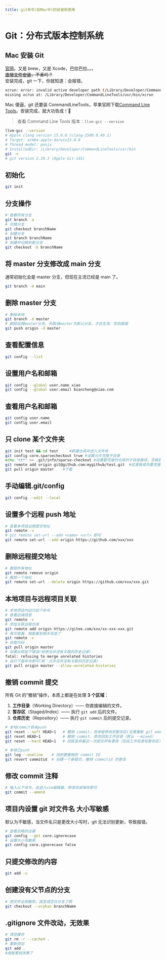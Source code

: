 ```yaml
---
title: git命令(如Mac中)的安装和使用
---
```


# Git：分布式版本控制系统

## Mac 安装 Git

[官网](https://git-scm.com/downloads)。又是 brew，又是 Xcode，巴拉巴拉。。。  
~~[直接文件安装](https://sourceforge.net/projects/git-osx-installer/)，不香吗？~~  
安装完成，git 一下，你就知道：会报错。

```bash
xcrun: error: invalid active developer path (/Library/Developer/CommandLineTools),
missing xcrun at: /Library/Developer/CommandLineTools/usr/bin/xcrun
```

Mac 傻逼，git 还要装 CommandLineTools，苹果官网下载[Command Line Tools](https://developer.apple.com/download/all/?q=Command)。安装完成，就大功告成！:dart:

> 查看 Command Line Tools 版本：`llvm-gcc --version`

```bash
llvm-gcc --version
# Apple clang version 15.0.0 (clang-1500.0.40.1)
# Target: arm64-apple-darwin23.0.0
# Thread model: posix
# InstalledDir: /Library/Developer/CommandLineTools/usr/bin
git -v
# git version 2.39.3 (Apple Git-145)
```

## 初始化

```bash
git init
```

## 分支操作

```bash
# 查看所有分支
git branch -a
# 切换分支
git checkout branchName
# 创建分支
git branch branchName
# 创建并切换到新分支
git checkout -b branchName
```

## 将 master 分支修改成 main 分支

通常初始化会是 master 分支，但现在主流已经是 main 了。

```bash
git branch -m main
```

## 删除 master 分支

```bash
# 删除本地
git branch -d master
# 删除远程master分支。先取消master为默认分支，才会生效，否则报错
git push origin -d master
```

## 查看配置信息

```bash
git config --list
```

## 设置用户名和邮箱

```bash
git config --global user.name xiao
git config --global user.email biancheng@xiao.com
```

## 查看用户名和邮箱

```bash
git config user.name
git config user.email
```

## 只 clone 某个文件夹

```bash
git init test && cd test     #新建仓库并进入文件夹
git config core.sparsecheckout true #设置允许克隆子目录
echo 'tt*' >> .git/info/sparse-checkout #设置要克隆的仓库的子目录路径，空格别漏
git remote add origin git@github.com:mygithub/test.git  #这里换成你要克隆的项目和库
git pull origin master    #下载
```

## 手动编辑.git/config

```sh
git config --edit --local
```

## 设置多个远程 push 地址

```bash
# 查看本项目远程提交地址
git remote -v
# git remote set-url --add <name> <url> 即可
git remote set-url --add origin https://github.com/xxx/xxx
```

## 删除远程提交地址

```bash
# 删除所有地址
git remote remove origin
# 删除一个地址
git remote set-url --delete origin https://github.com/xxx/xxx.git
```

## 本地项目与远程项目关联

```bash
# 本地项目内运行如下命令
# 查看远端信息
git remote -v
# 添加关联远程仓库
git remote add origin https://gitee.com/xxx/xx-xxx-xxx.git
# 再次查看，就能看到相关信息了
git remote -v
# 拉取代码
git pull origin master
# 如果出现如下错误(拒绝合并没有关联的历史记录)
fatal: refusing to merge unrelated histories
# 运行下面命令即可(即：允许合并没有关联的历史记录)
git pull origin master --allow-unrelated-histories
```

## 撤销 commit 提交

所有 Git 的“撤销”操作，本质上都是在处理 **3 个区域**：

1. **工作目录**（Working Directory）—— 你直接编辑的文件。
2. **暂存区**（Staged/Index）—— 执行 `git add` 后的文件。
3. **仓库历史**（Repository）—— 执行 `git commit` 后的提交记录。

```bash
# 本地commit但未push
git reset --soft HEAD~1   # 撤销 commit，但保留修改到暂存区(无需重新 git add)
git reset HEAD~1          # 撤销 commit，修改回到工作目录（默认 --mixed）
git reset --hard HEAD~1   # 彻底丢弃最近一次提交所有更改（包括工作目录和暂存区）

# 本地已push
git log --oneline    # 找到要撤销的 commit ID
git revert commitid  # 创建一个新提交，撤销 commitid 的更改
```

## 修改 commit 注释

```bash
# 输入以下命令，会进入vim编辑器，修改完成保存即可
git commit --amend
```

## 项目内设置 git 对文件名 大小写敏感

默认为不敏感，当文件名只是更改大小写时，git 无法识别更新，导致报错。

```bash
# 查看忽略的设置
git config --get core.ignorecase
# 设置大小写敏感
git config core.ignorecase false
```

## 只提交修改的内容

```bash
git add -u
```

## 创建没有父节点的分支

```bash
# 把文件全部删除，就变成空白分支了啊
git checkout --orphan branchName
```

## .gitignore 文件改动，无效果

```bash
# 清空缓存
git rm -r --cached .
# 重新添加
git add .
#就能看到效果了
```
